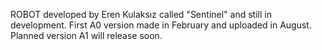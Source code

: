 ROBOT developed by Eren Kulaksız called "Sentinel" and still in development.
First A0 version made in February and uploaded in August.
Planned version A1 will release soon.
